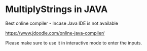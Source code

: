 # MultiplyStrings in JAVA

Best online compiler - Incase Java IDE is not available

https://www.jdoodle.com/online-java-compiler/

Please make sure to use it in interactive mode to enter the inputs.
